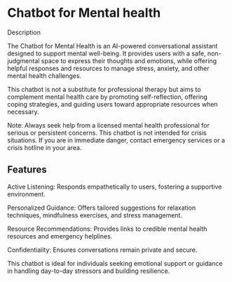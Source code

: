
# Chatbot for Mental health

Description

The Chatbot for Mental Health is an AI-powered conversational assistant designed to support mental well-being. It provides users with a safe, non-judgmental space to express their thoughts and emotions, while offering helpful responses and resources to manage stress, anxiety, and other mental health challenges.

This chatbot is not a substitute for professional therapy but aims to complement mental health care by promoting self-reflection, offering coping strategies, and guiding users toward appropriate resources when necessary.



Note:
Always seek help from a licensed mental health professional for serious or persistent concerns. This chatbot is not intended for crisis situations. If you are in immediate danger, contact emergency services or a crisis hotline in your area.


## Features

Active Listening: Responds empathetically to users, fostering a supportive environment.

Personalized Guidance: Offers tailored suggestions for relaxation techniques, mindfulness exercises, and stress management.

Resource Recommendations: Provides links to credible mental health resources and emergency helplines.

Confidentiality: Ensures conversations remain private and secure.

This chatbot is ideal for individuals seeking emotional support or guidance in handling day-to-day stressors and building resilience.


